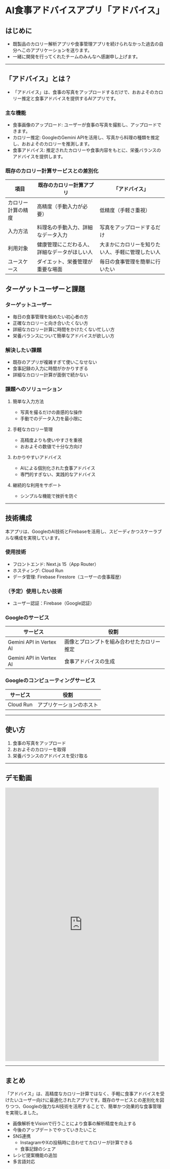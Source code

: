 # AI食事アドバイスアプリ「アドバイス」

## はじめに

- 既製品のカロリー解析アプリや食事管理アプリを続けられなかった過去の自分へこのアプリケーションを送ります。
- 一緒に開発を行ってくれたチームのみんなへ感謝申し上げます。

---

## 「アドバイス」とは？

- 「アドバイス」は、食事の写真をアップロードするだけで、おおよそのカロリー推定と食事アドバイスを提供するAIアプリです。

### 主な機能
- 食事画像のアップロード: ユーザーが食事の写真を撮影し、アップロードできます。
- カロリー推定: GoogleのGemini APIを活用し、写真から料理の種類を推定し、おおよそのカロリーを推測します。
- 食事アドバイス: 推定されたカロリーや食事内容をもとに、栄養バランスのアドバイスを提供します。

### 既存のカロリー計算サービスとの差別化

| 項目            | 既存のカロリー計算アプリ | 「アドバイス」 |
|---------------|----------------|------------|
| カロリー計算の精度 | 高精度（手動入力が必要） | 低精度（手軽さ重視） |
| 入力方法        | 料理名の手動入力、詳細なデータ入力 | 写真をアップロードするだけ |
| 利用対象        | 健康管理にこだわる人、詳細なデータがほしい人 | 大まかにカロリーを知りたい人、手軽に管理したい人 |
| ユースケース    | ダイエット、栄養管理が重要な場面 | 毎日の食事管理を簡単に行いたい |

## ターゲットユーザーと課題

### ターゲットユーザー
- 毎日の食事管理を始めたい初心者の方
- 正確なカロリーと向き合いたくない方
- 詳細なカロリー計算に時間をかけたくない忙しい方
- 栄養バランスについて簡単なアドバイスが欲しい方

### 解決したい課題
- 既存のアプリが複雑すぎて使いこなせない
- 食事記録の入力に時間がかかりすぎる
- 詳細なカロリー計算が面倒で続かない

### 課題へのソリューション
1. 簡単な入力方法
   - 写真を撮るだけの直感的な操作
   - 手動でのデータ入力を最小限に

2. 手軽なカロリー管理
   - 高精度よりも使いやすさを重視
   - おおよその数値で十分な方向け

3. わかりやすいアドバイス
   - AIによる個別化された食事アドバイス
   - 専門的すぎない、実践的なアドバイス

4. 継続的な利用をサポート
   - シンプルな機能で挫折を防ぐ

---

## 技術構成

本アプリは、GoogleのAI技術とFirebaseを活用し、スピーディかつスケーラブルな構成を実現しています。

### 使用技術
- フロントエンド: Next.js 15（App Router）
- ホスティング: Cloud Run
- データ管理: Firebase Firestore（ユーザーの食事履歴）

### （予定）使用したい技術

- ユーザー認証：Firebase（Google認証）

### Googleのサービス

| サービス               | 役割                                      |
|----------------------|-----------------------------------------|
| Gemini API in Vertex AI | 画像とプロンプトを組み合わせたカロリー推定 |
| Gemini API in Vertex AI | 食事アドバイスの生成                     |

### Googleのコンピューティングサービス

| サービス    | 役割                   |
|------------|------------------------|
| Cloud Run  | アプリケーションのホスト |

---

## 使い方

1. 食事の写真をアップロード
2. おおよそのカロリーを取得
3. 栄養バランスのアドバイスを受け取る

---

## デモ動画

<iframe width="485" height="862" src="https://www.youtube.com/embed/MHg2L8E7QVQ" title="【AI Agent Hackathon with Google Cloud】提出用動画（アドバイス）" frameborder="0" allow="accelerometer; autoplay; clipboard-write; encrypted-media; gyroscope; picture-in-picture; web-share" referrerpolicy="strict-origin-when-cross-origin" allowfullscreen></iframe>

---

## まとめ

「アドバイス」は、高精度なカロリー計算ではなく、手軽に食事アドバイスを受けたいユーザー向けに最適化されたアプリです。既存のサービスとの差別化を図りつつ、Googleの強力なAI技術を活用することで、簡単かつ効果的な食事管理を実現しました。

- 画像解析をVisionで行うことにより食事の解析精度を向上する
- 今後のアップデートでやっていきたいこと
- SNS連携
  - InstagramやXの投稿時に合わせてカロリーが計算できる
  - 食事記録のシェア
- レシピ提案機能の追加
- 多言語対応
